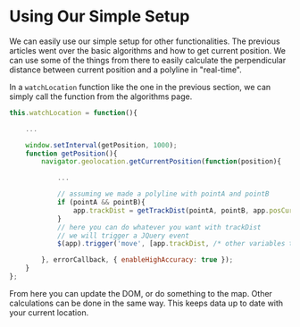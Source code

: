 Using Our Simple Setup
======================
We can easily use our simple setup for other functionalities.
The previous articles went over the basic algorithms and how to get current
position. We can use some of the things from there to easily calculate the
perpendicular distance between current position and a polyline in "real-time".

In a `watchLocation` function like the one in the previous section, we can simply
call the function from the algorithms page.

```javascript
this.watchLocation = function(){

    ...

    window.setInterval(getPosition, 1000);
    function getPosition(){
        navigator.geolocation.getCurrentPosition(function(position){

            ...

            // assuming we made a polyline with pointA and pointB
            if (pointA && pointB){
                app.trackDist = getTrackDist(pointA, pointB, app.posCurrent);
            }
            // here you can do whatever you want with trackDist
            // we will trigger a JQuery event
            $(app).trigger('move', [app.trackDist, /* other variables to pass */]);

        }, errorCallback, { enableHighAccuracy: true });
    }
};

```

From here you can update the DOM, or do something to the map. Other calculations
can be done in the same way. This keeps data up to date with your current location.


